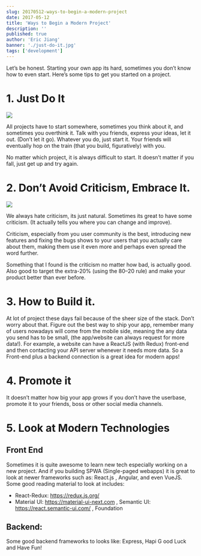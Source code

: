 ```yaml
---
slug: 20170512-ways-to-begin-a-modern-project
date: 2017-05-12
title: 'Ways to Begin a Modern Project'
description: ''
published: true
author: 'Eric Jiang'
banner: './just-do-it.jpg'
tags: ['development']
---
```


Let’s be honest. Starting your own app its hard, sometimes you don’t know how to even start. Here’s some tips to get you started on a project.

# 1. Just Do It

![](https://media.giphy.com/media/mQ3HiKju76Hp6/giphy.gif)

All projects have to start somewhere, sometimes you think about it, and sometimes you overthink it. Talk with you friends, express your ideas, let it out. (Don’t let it go). Whatever you do, just start it. Your friends will eventually hop on the train (that you build, figuratively) with you.

No matter which project, it is always difficult to start. It doesn’t matter if you fall, just get up and try again.

# 2. Don’t Avoid Criticism, Embrace It.

![](https://miro.medium.com/max/1000/0*LuaJKPxyAy0Oi2MF.jpg)

We always hate criticism, its just natural. Sometimes its great to have some criticism. (It actually tells you where you can change and improve).

Criticism, especially from you user community is the best, introducing new features and fixing the bugs shows to your users that you actually care about them, making them use it even more and perhaps even spread the word further.

Something that I found is the criticism no matter how bad, is actually good. Also good to target the extra-20% (using the 80–20 rule) and make your product better than ever before.

# 3. How to Build it.

At lot of project these days fail because of the sheer size of the stack. Don’t worry about that. Figure out the best way to ship your app, remember many of users nowadays will come from the mobile side, meaning the any data you send has to be small, (the app/website can always request for more data!). For example, a website can have a ReactJS (with Redux) front-end and then contacting your API server whenever it needs more data. So a Front-end plus a backend connection is a great idea for modern apps!

# 4. Promote it
It doesn’t matter how big your app grows if you don’t have the userbase, promote it to your friends, boss or other social media channels.

# 5. Look at Modern Technologies
## Front End
Sometimes it is quite awesome to learn new tech especially working on a new project. And if you building SPWA (Single-paged webapps) it is great to look at newer frameworks such as: React.js , Angular, and even VueJS. Some good reading material to look at includes:
- React-Redux: https://redux.js.org/
- Material UI: https://material-ui-next.com , Semantic UI: https://react.semantic-ui.com/ , Foundation

## Backend:
Some good backend frameworks to looks like: Express, Hapi
G
ood Luck and Have Fun!
